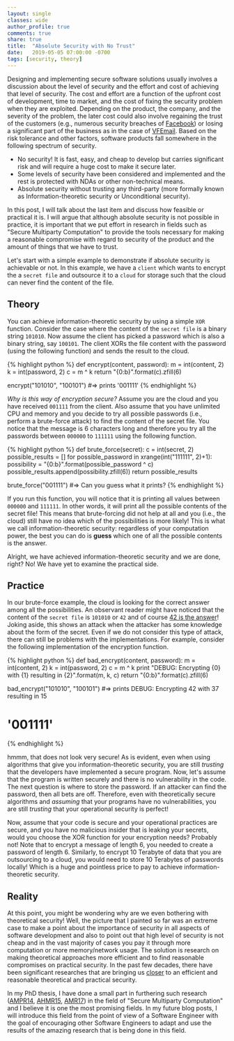 ```yaml
---
layout: single
classes: wide
author_profile: true
comments: true
share: true
title:  "Absolute Security with No Trust"
date:   2019-05-05 07:00:00 -0700
tags: [security, theory]
---
```


Designing and implementing secure software solutions usually involves a discussion about the level
of security and the effort and cost of achieving that level of security. The cost and effort are a
function of the upfront cost of development, time to market, and the cost of fixing the security
problem when they are exploited. Depending on the product, the company, and the severity of the
problem, the later cost could also involve regaining the trust of the customers (e.g., numerous
security breaches of [Facebook][facebook]) or losing a significant part of the business as in the
case of [VFEmail][vfemail]. Based on the risk tolerance and other factors, software products fall
somewhere in the following spectrum of security.

- No security! It is fast, easy, and cheap to develop but carries significant risk and will require
  a huge cost to make it secure later.
- Some levels of security have been considered and implemented and the rest is protected with NDAs
  or other non-technical means.
- Absolute security without trusting any third-party (more formally known as Information-theoretic
  security or Unconditional security).

In this post, I will talk about the last item and discuss how feasible or practical it is. I will
argue that although absolute security is not possible in practice, it is important that we put
effort in research in fields such as "Secure Multiparty Computation" to provide the tools necessary
for making a reasonable compromise with regard to security of the product and the amount of things
that we have to trust.

Let's start with a simple example to demonstrate if absolute security is achievable or not. In this
example, we have a `client` which wants to encrypt the a `secret file` and outsource it to a `cloud`
for storage such that the cloud can never find the content of the file.


Theory
------

You can achieve information-theoretic security by using a simple `XOR` function. Consider the case
where the content of the `secret file` is a binary string `101010`. Now assume the client has picked
a password which is also a binary string, say `100101`. The client XORs the file content with the
password (using the following function) and sends the result to the cloud. 

{% highlight python %}
def encrypt(content, password):
  m = int(content, 2)
  k = int(password, 2)
  c = m ^ k
  return "{0:b}".format(c).zfill(6)

encrypt("101010", "100101")
#=> prints '001111'
{% endhighlight %}

*Why is this way of encryption secure?* Assume you are the cloud and you have received `001111` from
the client. Also assume that you have unlimited CPU and memory and you decide to try all possible
passwords (i.e., perform a brute-force attack) to find the content of the secret file. You notice
that the message is 6 characters long and therefore you try all the passwords between `000000` to
`111111` using the following function.

{% highlight python %}
def brute_force(secret):
  c = int(secret, 2)
  possible_results = []
  for possible_password in xrange(int("111111", 2)+1):
    possibility = "{0:b}".format(possible_password ^ c)
    possible_results.append(possibility.zfill(6))
  return possible_results

brute_force("001111")
#=> Can you guess what it prints?
{% endhighlight %}

If you run this function, you will notice that it is printing all values between `000000` and
`111111`. In other words, it will print all the possible contents of the secret file! This means
that brute-forcing did not help at all and you (i.e., the cloud) still have no idea which of the
possibilities is more likely! This is what we call information-theoretic security: regardless of
your computation power, the best you can do is **guess** which one of all the possible contents is
the answer.

Alright, we have achieved information-theoretic security and we are done, right? No! We have yet to
examine the practical side.

Practice
--------

In our brute-force example, the cloud is looking for the correct answer among all the possibilities.
An observant reader might have noticed that the content of the `secret file` is `101010` or `42` and
of course [42 is the answer][hitchhiker]! Joking aside, this shows an attack when the attacker has
some knowledge about the form of the secret. Even if we do not consider this type of attack, there
can still be problems with the implementations. For example, consider the following implementation
of the encryption function.

{% highlight python %}
def bad_encrypt(content, password):
  m = int(content, 2)
  k = int(password, 2)
  c = m ^ k
  print "DEBUG: Encrypting {0} with {1} resulting in {2}".format(m, k, c)
  return "{0:b}".format(c).zfill(6)

bad_encrypt("101010", "100101")
#=> prints DEBUG: Encrypting 42 with 37 resulting in 15
#          '001111'
{% endhighlight %}

hmmm, that does not look very secure! As is evident, even when using algorithms that give you
information-theoretic security, you are still *trusting* that the developers have implemented a
secure program. Now, let's assume that the program is written securely and there is no vulnerability
in the code. The next question is where to store the password. If an attacker can find the password,
then all bets are off. Therefore, even with theoretically secure algorithms and *assuming* that your
programs have no vulnerabilities, you are still *trusting* that your operational security is
perfect!

Now, assume that your code is secure and your operational practices are secure, and you have no
malicious insider that is leaking your secrets, would you choose the XOR function for your
encryption needs? Probably not! Note that to encrypt a message of length 6, you needed to create a
password of length 6. Similarly, to encrypt 10 Terabyte of data that you are outsourcing to a cloud,
you would need to store 10 Terabytes of passwords locally! Which is a huge and pointless price to
pay to achieve information-theoretic security.

Reality
-------

At this point, you might be wondering why are we even bothering with theoretical security! Well, the
picture that I painted so far was an extreme case to make a point about the importance of security
in all aspects of software development and also to point out that high level of security is not
cheap and in the vast majority of cases you pay it through more computation or more memory/network
usage. The solution is research on making theoretical approaches more efficient and to find
reasonable compromises on practical security. In the past few decades, there have been significant
researches that are bringing us [closer][realmpc] to an efficient and reasonable theoretical and
practical security.

In my PhD thesis, I have done a small part in furthering such research ([AMPR14][AMPR14],
[AHMR15][AHMR15], [AMR17][AMR17]) in the field of "Secure Multiparty Computation" and I believe it
is one the most promising fields. In my future blog posts, I will introduce this field from the point
of view of a Software Engineer with the goal of encouraging other Software Engineers to adapt and
use the results of the amazing research that is being done in this field.

[facebook]: https://techcrunch.com/2018/09/28/everything-you-need-to-know-about-facebooks-data-breach-affecting-50m-users/
[vfemail]: https://krebsonsecurity.com/2019/02/email-provider-vfemail-suffers-catastrophic-hack/
[hitchhiker]: https://en.wikipedia.org/wiki/The_Hitchhiker%27s_Guide_to_the_Galaxy 
[AMPR14]: https://link.springer.com/content/pdf/10.1007/978-3-642-55220-5_22.pdf
[AHMR15]: https://link.springer.com/content/pdf/10.1007/978-3-662-46800-5_27.pdf
[AMR17]: https://eprint.iacr.org/2017/062.pdf
[realmpc]: https://eprint.iacr.org/2018/450.pdf